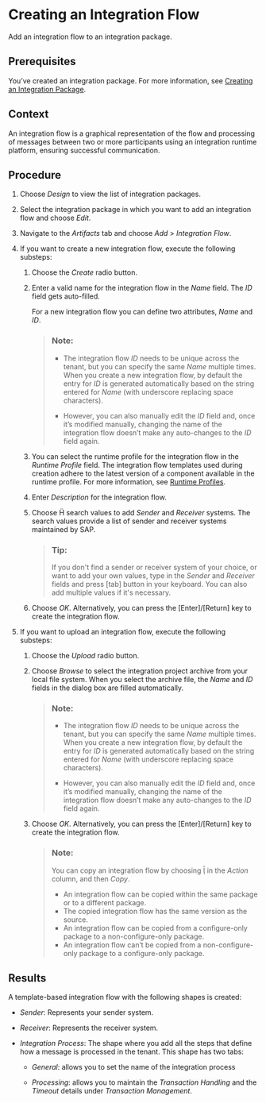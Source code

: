 <!-- loioda53d93cd8fb47ff9ea55b6b278cd85e -->

<link rel="stylesheet" type="text/css" href="../css/sap-icons.css"/>

# Creating an Integration Flow

Add an integration flow to an integration package.



## Prerequisites

You’ve created an integration package. For more information, see [Creating an Integration Package](creating-an-integration-package-9126d79.md).



## Context

An integration flow is a graphical representation of the flow and processing of messages between two or more participants using an integration runtime platform, ensuring successful communication.



<a name="loioda53d93cd8fb47ff9ea55b6b278cd85e__steps_sh3_tcl_jt"/>

## Procedure

1.  Choose *Design* to view the list of integration packages.

2.  Select the integration package in which you want to add an integration flow and choose *Edit*.

3.  Navigate to the *Artifacts* tab and choose *Add* \> *Integration Flow*.

4.  If you want to create a new integration flow, execute the following substeps:

    1.  Choose the *Create* radio button.

    2.  Enter a valid name for the integration flow in the *Name* field. The *ID* field gets auto-filled.

        For a new integration flow you can define two attributes, *Name* and *ID*.

        > ### Note:  
        > -   The integration flow *ID* needs to be unique across the tenant, but you can specify the same *Name* multiple times. When you create a new integration flow, by default the entry for *ID* is generated automatically based on the string entered for *Name* \(with underscore replacing space characters\).
        > 
        > -   However, you can also manually edit the *ID* field and, once it’s modified manually, changing the name of the integration flow doesn’t make any auto-changes to the *ID* field again.

    3.  You can select the runtime profile for the integration flow in the *Runtime Profile* field. The integration flow templates used during creation adhere to the latest version of a component available in the runtime profile. For more information, see [Runtime Profiles](../IntegrationSettings/runtime-profiles-8007daa.md).

    4.  Enter *Description* for the integration flow.

    5.  Choose <span class="SAP-icons"></span> search values to add *Sender* and *Receiver* systems. The search values provide a list of sender and receiver systems maintained by SAP.

        > ### Tip:  
        > If you don't find a sender or receiver system of your choice, or want to add your own values, type in the *Sender* and *Receiver* fields and press [tab\] button in your keyboard. You can also add multiple values if it's necessary.

    6.  Choose *OK*. Alternatively, you can press the [Enter\]/[Return\] key to create the integration flow.


5.  If you want to upload an integration flow, execute the following substeps:

    1.  Choose the *Upload* radio button.

    2.  Choose *Browse* to select the integration project archive from your local file system. When you select the archive file, the *Name* and *ID* fields in the dialog box are filled automatically.

        > ### Note:  
        > -   The integration flow *ID* needs to be unique across the tenant, but you can specify the same *Name* multiple times. When you create a new integration flow, by default the entry for *ID* is generated automatically based on the string entered for *Name* \(with underscore replacing space characters\).
        > 
        > -   However, you can also manually edit the *ID* field and, once it’s modified manually, changing the name of the integration flow doesn’t make any auto-changes to the *ID* field again.

    3.  Choose *OK*. Alternatively, you can press the [Enter\]/[Return\] key to create the integration flow.

        > ### Note:  
        > You can copy an integration flow by choosing <span class="SAP-icons"></span> in the *Action* column, and then *Copy*.
        > 
        > -   An integration flow can be copied within the same package or to a different package.
        > -   The copied integration flow has the same version as the source.
        > -   An integration flow can be copied from a configure-only package to a non-configure-only package.
        > -   An integration flow can’t be copied from a non-configure-only package to a configure-only package.





<a name="loioda53d93cd8fb47ff9ea55b6b278cd85e__result_r3d_3ws_c5b"/>

## Results

A template-based integration flow with the following shapes is created:

-   *Sender*: Represents your sender system.

-   *Receiver*: Represents the receiver system.

-   *Integration Process*: The shape where you add all the steps that define how a message is processed in the tenant. This shape has two tabs:

    -   *General*: allows you to set the name of the integration process

    -   *Processing*: allows you to maintain the *Transaction Handling* and the *Timeout* details under *Transaction Management*.



